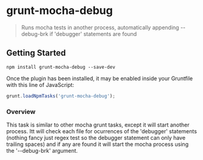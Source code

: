 # grunt-mocha-debug

> Runs mocha tests in another process, automatically appending --debug-brk if 'debugger' statements are found

## Getting Started
```shell
npm install grunt-mocha-debug --save-dev
```

Once the plugin has been installed, it may be enabled inside your Gruntfile with this line of JavaScript:

```js
grunt.loadNpmTasks('grunt-mocha-debug');
```

### Overview

This task is similar to other mocha grunt tasks, except it will start another
process. Itt will check each file for ocurrences of the 'debugger' statements
(nothing fancy just regex test so the debugger statement can only have trailing
spaces) and if any are found it will start the mocha process using the
'--debug-brk' argument.

